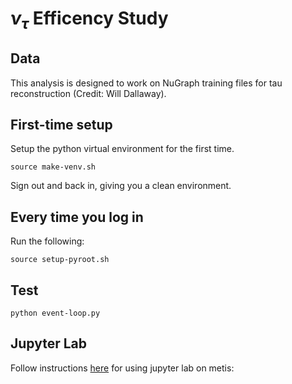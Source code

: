# $\nu_\tau$ Efficency Study

## Data

This analysis is designed to work on NuGraph training files for tau reconstruction (Credit: Will Dallaway).

## First-time setup

Setup the python virtual environment for the first time.

```
source make-venv.sh
```

Sign out and back in, giving you a clean environment.

## Every time you log in

Run the following:

```
source setup-pyroot.sh
```

## Test

```
python event-loop.py
```

## Jupyter Lab

Follow instructions [here](https://www.niu.edu/crcd/current-users/crnt-users-software.shtml) for using jupyter lab on metis:
